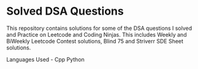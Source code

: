 # Solved DSA Questions

This repository contains solutions for some of the DSA questions I solved and Practice on Leetcode and Coding Ninjas. This includes Weekly and BiWeekly Leetcode Contest solutions, Blind 75 and Striverr SDE Sheet solutions.

Languages Used -
  Cpp
  Python
